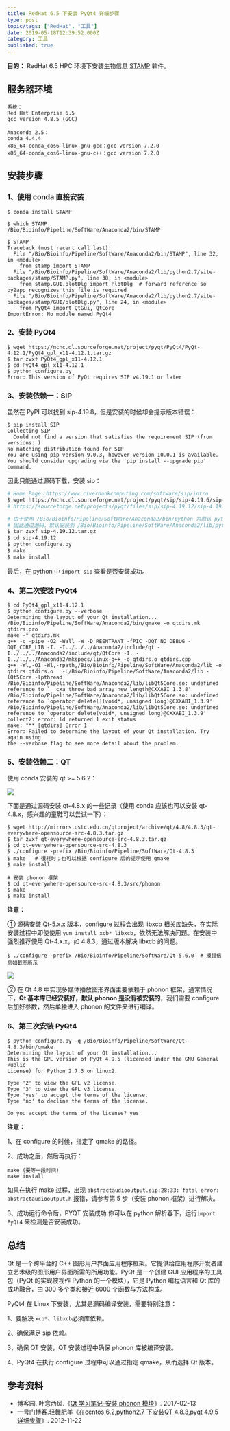 ```yaml
---
title: RedHat 6.5 下安装 PyQt4 详细步骤
type: post
topic/tags: ["RedHat", "工具"]
date: 2019-05-18T12:39:52.000Z
category: 工具
published: true
---
```


**目的：** RedHat 6.5 HPC 环境下安装生物信息 [STAMP](http://kiwi.cs.dal.ca/Software/Quick_installation_instructions_for_STAMP) 软件。

## 服务器环境

```
系统：
Red Hat Enterprise 6.5
gcc version 4.8.5 (GCC)

Anaconda 2.5：
conda 4.4.4
x86_64-conda_cos6-linux-gnu-gcc：gcc version 7.2.0 
x86_64-conda_cos6-linux-gnu-c++：gcc version 7.2.0
```


## 安装步骤
### 1、使用 conda 直接安装

```
$ conda install STAMP

$ which STAMP
/Bio/Bioinfo/Pipeline/SoftWare/Anaconda2/bin/STAMP

$ STAMP
Traceback (most recent call last):
  File "/Bio/Bioinfo/Pipeline/SoftWare/Anaconda2/bin/STAMP", line 32, in <module>
    from stamp import STAMP
  File "/Bio/Bioinfo/Pipeline/SoftWare/Anaconda2/lib/python2.7/site-packages/stamp/STAMP.py", line 38, in <module>
    from stamp.GUI.plotDlg import PlotDlg  # forward reference so py2app recognizes this file is required
  File "/Bio/Bioinfo/Pipeline/SoftWare/Anaconda2/lib/python2.7/site-packages/stamp/GUI/plotDlg.py", line 24, in <module>
    from PyQt4 import QtGui, QtCore
ImportError: No module named PyQt4
```
### 2、安装 PyQt4

```
$ wget https://nchc.dl.sourceforge.net/project/pyqt/PyQt4/PyQt-4.12.1/PyQt4_gpl_x11-4.12.1.tar.gz
$ tar zvxf PyQt4_gpl_x11-4.12.1
$ cd PyQt4_gpl_x11-4.12.1
$ python configure.py
Error: This version of PyQt requires SIP v4.19.1 or later
```
### 3、安装依赖一：SIP

虽然在 PyPI 可以找到 sip-4.19.8，但是安装的时候却会提示版本错误：
```
$ pip install SIP
Collecting SIP
  Could not find a version that satisfies the requirement SIP (from versions: )
No matching distribution found for SIP
You are using pip version 9.0.3, however version 10.0.1 is available.
You should consider upgrading via the 'pip install --upgrade pip' command.
```

因此只能通过源码下载，安装 sip：
```bash
# Home Page：https://www.riverbankcomputing.com/software/sip/intro
$ wget https://nchc.dl.sourceforge.net/project/pyqt/sip/sip-4.19.6/sip-4.19.6.tar.gz
# https://sourceforge.net/projects/pyqt/files/sip/sip-4.19.12/sip-4.19.12.tar.gz

# 由于使用 /Bio/Bioinfo/Pipeline/SoftWare/Anaconda2/bin/python 为默认 python 
# 因此通过源码，默认安装到 /Bio/Bioinfo/Pipeline/SoftWare/Anaconda2/lib/python2.7/site-packages 
$ tar zvxf sip-4.19.12.tar.gz
$ cd sip-4.19.12
$ python configure.py
$ make 
$ make install
```

最后，在 python 中 `import sip` 查看是否安装成功。
### 4、第二次安装 PyQt4

```
$ cd PyQt4_gpl_x11-4.12.1
$ python configure.py --verbose
Determining the layout of your Qt installation...
/Bio/Bioinfo/Pipeline/SoftWare/Anaconda2/bin/qmake -o qtdirs.mk qtdirs.pro
make -f qtdirs.mk
g++ -c -pipe -O2 -Wall -W -D_REENTRANT -fPIC -DQT_NO_DEBUG -DQT_CORE_LIB -I. -I../../../Anaconda2/include/qt -I../../../Anaconda2/include/qt/QtCore -I. -I../../../Anaconda2/mkspecs/linux-g++ -o qtdirs.o qtdirs.cpp
g++ -Wl,-O1 -Wl,-rpath,/Bio/Bioinfo/Pipeline/SoftWare/Anaconda2/lib -o qtdirs qtdirs.o   -L/Bio/Bioinfo/Pipeline/SoftWare/Anaconda2/lib -lQt5Core -lpthread 
/Bio/Bioinfo/Pipeline/SoftWare/Anaconda2/lib/libQt5Core.so: undefined reference to `__cxa_throw_bad_array_new_length@CXXABI_1.3.8'
/Bio/Bioinfo/Pipeline/SoftWare/Anaconda2/lib/libQt5Core.so: undefined reference to `operator delete[](void*, unsigned long)@CXXABI_1.3.9'
/Bio/Bioinfo/Pipeline/SoftWare/Anaconda2/lib/libQt5Core.so: undefined reference to `operator delete(void*, unsigned long)@CXXABI_1.3.9'
collect2: error: ld returned 1 exit status
make: *** [qtdirs] Error 1
Error: Failed to determine the layout of your Qt installation. Try again using
the --verbose flag to see more detail about the problem.
```
### 5、安装依赖二：QT

使用 conda 安装的 qt >= 5.6.2：

![](https://note.bioitee.com/yuque/0/2019/png/126032/1558183262081-192b5c4b-7fb9-4dcd-b09d-d4ac540baaae.png#align=left&display=inline&height=330&originHeight=330&originWidth=674&size=0&status=done&width=674)

下面是通过源码安装 qt-4.8.x 的一些记录（使用 conda 应该也可以安装 qt-4.8.x，感兴趣的童鞋可以尝试一下）：
```
$ wget http://mirrors.ustc.edu.cn/qtproject/archive/qt/4.8/4.8.3/qt-everywhere-opensource-src-4.8.3.tar.gz
$ tar zvxf qt-everywhere-opensource-src-4.8.3.tar.gz
$ cd qt-everywhere-opensource-src-4.8.3
$ ./configure -prefix /Bio/Bioinfo/Pipeline/SoftWare/Qt-4.8.3
$ make   # 很耗时；也可以根据 configure 后的提示使用 gmake
$ make install 

# 安装 phonon 框架
$ cd qt-everywhere-opensource-src-4.8.3/src/phonon 
$ make 
$ make install
```

**注意：**

① 源码安装 Qt-5.x.x 版本，configure 过程会出现 libxcb 相关库缺失，在实际安装过程中即使使用 `yum install xcb* libxcb`，依然无法解决问题。在安装中强烈推荐使用 Qt-4.x.x，如 4.8.3，通过版本解决 libxcb 的问题。

```
$ ./configure -prefix /Bio/Bioinfo/Pipeline/SoftWare/Qt-5.6.0  # 报错信息如截图所示
```

![](https://note.bioitee.com/yuque/0/2019/png/126032/1558183296812-95892055-664d-4341-acdb-4824492b96a3.png#align=left&display=inline&height=377&originHeight=377&originWidth=802&size=0&status=done&width=802)

② 在 Qt 4.8 中实现多媒体播放图形界面主要依赖于 phonon 框架，通常情况下，**Qt 基本库已经安装好，默认 phonon 是没有被安装的**，我们需要 configure 后加好参数，然后单独进入 phonon 的文件夹进行编译。

### 6、第三次安装 PyQt4

```
$ python configure.py -q /Bio/Bioinfo/Pipeline/SoftWare/Qt-4.8.3/bin/qmake
Determining the layout of your Qt installation...
This is the GPL version of PyQt 4.9.5 (licensed under the GNU General Public
License) for Python 2.7.3 on linux2.

Type '2' to view the GPL v2 license.
Type '3' to view the GPL v3 license.
Type 'yes' to accept the terms of the license.
Type 'no' to decline the terms of the license.

Do you accept the terms of the license? yes
```

**注意：**

1、在 configure 的时候，指定了 qmake 的路径。

2、成功之后，然后再执行：

```
make (要等一段时间)
make install
```

如果在执行 make 过程，出现 `abstractaudiooutput.sip:28:33: fatal error: abstractaudiooutput.h` 报错，请参考第 5 步（安装 phonon 框架）进行解决。

3、成功运行命令后，PYQT 安装成功.你可以在 python 解析器下，运行`import PyQt4` 来检测是否安装成功。
## 总结

Qt 是一个跨平台的 C++ 图形用户界面应用程序框架。它提供给应用程序开发者建立艺术级的图形用户界面所需的所用功能。PyQt 是一个创建 GUI 应用程序的工具包（PyQt 的实现被视作 Python 的一个模块），它是 Python 编程语言和 Qt 库的成功融合，由 300 多个类和接近 6000 个函数与方法构成。

PyQt4 在 Linux 下安装，尤其是源码编译安装，需要特别注意：

1、要解决 `xcb*`、`libxcb`必须库依赖。

2、确保满足 sip 依赖。

3、确保 QT 安装，QT 安装过程中确保 phonon 库被编译安装。

4、PyQt4 在执行 configure 过程中可以通过指定 qmake，从而选择 Qt 版本。
## 参考资料

- 博客园. 叶念西风.《[Qt 学习笔记-安装 phonon 模块](http://www.cnblogs.com/ynxf/p/6394801.html)》. 2017-02-13
- 一号门博客.轻舞肥羊《[在centos 6.2,python2.7 下安装QT 4.8.3,pyqt 4.9.5 详细步骤](http://yihaomen.com/article/linux/313.htm)》. 2012-11-22
